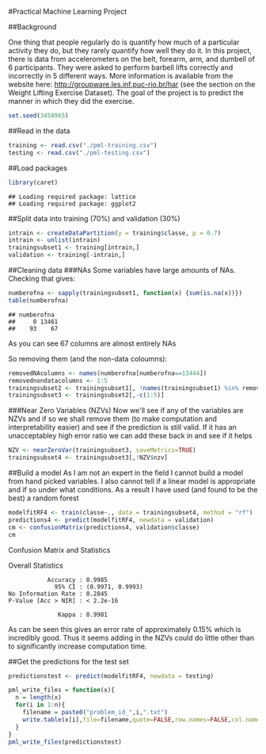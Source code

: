 #Practical Machine Learning Project

##Background

One thing that people regularly do is quantify how much of a particular activity they do, but they rarely quantify how well they do it. In this project, there is data from accelerometers on the belt, forearm, arm, and dumbell of 6 participants. They were asked to perform barbell lifts correctly and incorrectly in 5 different ways. More information is available from the website here: http://groupware.les.inf.puc-rio.br/har (see the section on the Weight Lifting Exercise Dataset). The goal of the project is to predict the manner in which they did the exercise.


```r
set.seed(3458965)
```

##Read in the data

```r
training <- read.csv("./pml-training.csv")
testing <- read.csv("./pml-testing.csv")
```

##Load packages

```r
library(caret)
```

```
## Loading required package: lattice
## Loading required package: ggplot2
```

##Split data into training (70%) and validation (30%)

```r
intrain <- createDataPartition(y = training$classe, p = 0.7)
intrain <- unlist(intrain)
trainingsubset1 <- training[intrain,]
validation <- training[-intrain,]
```

##Cleaning data
###NAs
Some variables have large amounts of NAs. Checking that gives:

```r
numberofna <- sapply(trainingsubset1, function(x) {sum(is.na(x))})
table(numberofna)
```

```
## numberofna
##     0 13461 
##    93    67
```
As you can see 67 columns are almost entirely NAs

So removing them (and the non-data coloumns):

```r
removedNAcolumns <- names(numberofna[numberofna==13444])
removednondatacolumns <- 1:5
trainingsubset2 <- trainingsubset1[, !names(trainingsubset1) %in% removedNAcolumns]
trainingsubset3 <- trainingsubset2[,-c(1:5)]
```

###Near Zero Variables (NZVs)
Now we'll see if any of the variables are NZVs and if so we shall remove them (to make computation and interpretability easier) and see if the prediction is still valid. If it has an unacceptabley high error ratio we can add these back in and see if it helps

```r
NZV <- nearZeroVar(trainingsubset3, saveMetrics=TRUE)
trainingsubset4 <- trainingsubset3[,!NZV$nzv]
```

##Build a model
As I am not an expert in the field I cannot build a model from hand picked variables. I also cannot tell if a linear model is appropriate and if so under what conditions.
As a result I have used (and found to be the best) a random forest

```r
modelfitRF4 <- train(classe~., data = trainingsubset4, method = "rf")
predictions4 <- predict(modelfitRF4, newdata = validation)
cm <- confusionMatrix(predictions4, validation$classe)
cm
```

Confusion Matrix and Statistics

Overall Statistics
                                          
               Accuracy : 0.9985          
                 95% CI : (0.9971, 0.9993)
    No Information Rate : 0.2845          
    P-Value [Acc > NIR] : < 2.2e-16       
                                          
                  Kappa : 0.9981          

As can be seen this gives an error rate of approximately 0.15% which is incredibly good. Thus it seems adding in the NZVs could do little other than to significantly increase computation time.

##Get the predictions for the test set

```r
predictionstest <- predict(modelfitRF4, newdata = testing)

pml_write_files = function(x){
  n = length(x)
  for(i in 1:n){
    filename = paste0("problem_id_",i,".txt")
    write.table(x[i],file=filename,quote=FALSE,row.names=FALSE,col.names=FALSE)
  }
}
pml_write_files(predictionstest)
```
